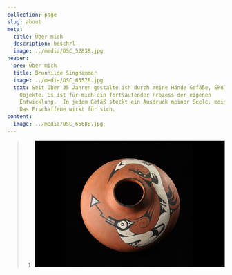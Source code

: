 ```yaml
---
collection: page
slug: about
meta:
  title: Über mich
  description: beschrl
  image: ../media/DSC_5283B.jpg
header:
  pre: Über mich
  title: Brunhilde Singhammer
  image: ../media/DSC_6557B.jpg
  text: Seit über 35 Jahren gestalte ich durch meine Hände Gefäße, Skulpturen und
    Objekte. Es ist für mich ein fortlaufender Prozess der eigenen
    Entwicklung.  In jedem Gefäß steckt ein Ausdruck meiner Seele, meinem Sein.
    Das Erschaffene wirkt für sich.
content:
  image: ../media/DSC_6568B.jpg
---
```

> 1. ![Test](../media/gallerie_10.jpg "Test")